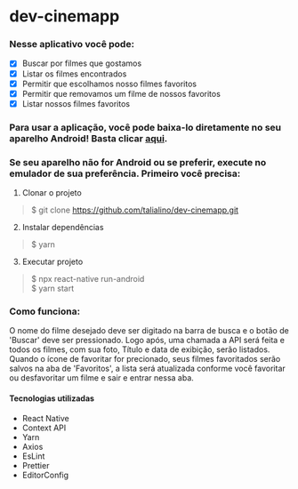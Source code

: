 # dev-cinemapp

### Nesse aplicativo você pode:

- [x] Buscar por filmes que gostamos
- [x] Listar os filmes encontrados
- [x] Permitir que escolhamos nosso filmes favoritos
- [x] Permitir que removamos um filme de nossos favoritos 
- [x] Listar nossos filmes favoritos

### Para usar a aplicação, você pode baixa-lo diretamente no seu aparelho Android! Basta clicar [aqui](https://drive.google.com/drive/u/1/folders/Jf9JNEQerwPq4A7jCHKmlGASXqrx8v8k).

### Se seu aparelho não for Android ou se preferir, execute no emulador de sua preferência. Primeiro você precisa:

 1. Clonar o projeto
> $ git clone https://github.com/talialino/dev-cinemapp.git

 2. Instalar dependências
> $ yarn

 3. Executar projeto
> $ npx react-native run-android  
> $ yarn start


### Como funciona:

O nome do filme desejado deve ser digitado na barra de busca e o botão de 'Buscar' deve ser pressionado. Logo após, uma chamada a API será feita e todos os filmes, com sua foto, Título e data de exibição, serão listados. Quando o ícone de favoritar for precionado, seus filmes favoritados serão salvos na aba de 'Favoritos', a lista será atualizada conforme você favoritar ou desfavoritar um filme e sair e entrar nessa aba.
 
#### Tecnologias utilizadas
 - React Native
 - Context API
 - Yarn
 - Axios
 - EsLint
 - Prettier 
 - EditorConfig 

